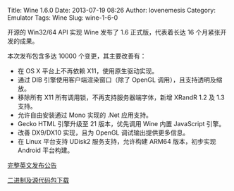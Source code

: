 Title: Wine 1.6.0
Date: 2013-07-19 08:26
Author: lovenemesis
Category: Emulator
Tags: Wine
Slug: wine-1-6-0

开源的 Win32/64 API 实现 Wine 发布了 1.6 正式版，代表着长达 16
个月紧张开发的成果。

本次发布包含多达 10000 个变更，其主要改善有：

-   在 OS X 平台上不再依赖 X11，使用原生驱动实现。
-   通过 DIB 引擎使用客户端渲染窗口（除了 OpenGL
    调用），且支持透明及缩放。
-   移除所有 X11 所有调用锁，不再支持服务器端字体，新增 XRandR 1.2 及
    1.3 支持。
-   允许自由安装通过 Mono 实现的 .Net 应用支持。
-   Gecko HTML 引擎升级至 21 版本，优先调用 Wine 内置 JavaScript 引擎。
-   改善 DX9/DX10 实现，且为 OpenGL 调试输出提供更多信息。
-   在 Linux 平台支持 UDisk2 服务支持，允许构建 ARM64 版本，初步实现
    Android 平台构建。

[完整英文发布公告](http://www.winehq.org/announce/1.6)

[二进制及源代码包下载](http://www.winehq.org/download)
